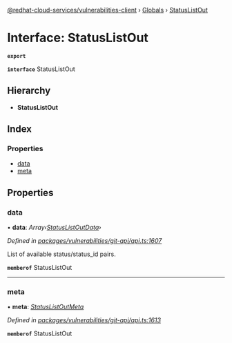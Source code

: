 [@redhat-cloud-services/vulnerabilities-client](../README.md) › [Globals](../globals.md) › [StatusListOut](statuslistout.md)

# Interface: StatusListOut

**`export`** 

**`interface`** StatusListOut

## Hierarchy

* **StatusListOut**

## Index

### Properties

* [data](statuslistout.md#data)
* [meta](statuslistout.md#meta)

## Properties

###  data

• **data**: *Array‹[StatusListOutData](statuslistoutdata.md)›*

*Defined in [packages/vulnerabilities/git-api/api.ts:1607](https://github.com/RedHatInsights/javascript-clients/blob/master/packages/vulnerabilities/git-api/api.ts#L1607)*

List of available status/status_id pairs.

**`memberof`** StatusListOut

___

###  meta

• **meta**: *[StatusListOutMeta](statuslistoutmeta.md)*

*Defined in [packages/vulnerabilities/git-api/api.ts:1613](https://github.com/RedHatInsights/javascript-clients/blob/master/packages/vulnerabilities/git-api/api.ts#L1613)*

**`memberof`** StatusListOut
